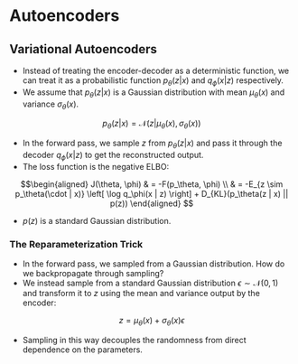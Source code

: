 # Autoencoders
## Variational Autoencoders
* Instead of treating the encoder-decoder as a deterministic function, we can treat it as a probabilistic function $p_\theta(z | x)$ and $q_\phi(x | z)$ respectively.
* We assume that $p_\theta(z | x)$ is a Gaussian distribution with mean $\mu_\theta(x)$ and variance 
$\sigma_\theta(x)$.
```math
p_\theta(z | x) = \mathcal{N}(z | \mu_\theta(x), \sigma_\theta(x)) 
```
* In the forward pass, we sample $z$ from $p_\theta(z | x)$ and pass it through the decoder $q_\phi(x | z)$ to get the reconstructed output.
* The loss function is the negative ELBO:
```math 
\begin{aligned}
J(\theta, \phi) & = -F(p_\theta, \phi) \\
    & = -E_{z \sim p_\theta(\cdot | x)} \left[ \log q_\phi(x | z) \right] + D_{KL}(p_\theta(z | x) || p(z)) 
\end{aligned}      
```
* $p(z)$ is a standard Gaussian distribution.

### The Reparameterization Trick
* In the forward pass, we sampled from a Gaussian distribution. How do we backpropagate through sampling?
* We instead sample from a standard Gaussian distribution $\epsilon \sim \mathcal{N}(0, 1)$ and transform it to $z$ using the mean and variance output by the encoder:
```math
z = \mu_\theta(x) + \sigma_\theta(x) \epsilon
```
* Sampling in this way decouples the randomness from direct dependence on the parameters.




